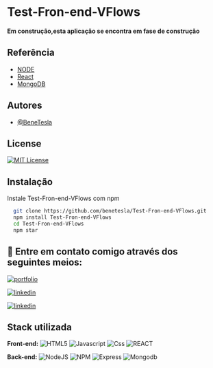 
# Test-Fron-end-VFlows

**Em construção,esta aplicação se encontra em fase de construção**




## Referência

 - [NODE](https://nodejs.org/en/)
 - [React](https://reactjs.org/docs/create-a-new-react-app.html)
 - [MongoDB](https://www.mongodb.com/docs/realm/)

 

## Autores

- [@BeneTesla](https://github.com/benetesla)


## License

[![MIT License](https://img.shields.io/badge/License-MIT-green.svg)](https://choosealicense.com/licenses/mit/)


## Instalação

Instale Test-Fron-end-VFlows com npm

```bash
  git clone https://github.com/benetesla/Test-Fron-end-VFlows.git
  npm install Test-Fron-end-VFlows
  cd Test-Fron-end-VFlows
  npm star
```
    
## 🔗 Entre em contato comigo através dos seguintes meios:

[![portfolio](https://img.shields.io/badge/my_portfolio-000?style=for-the-badge&logo=ko-fi&logoColor=white)](https://bene-teslav1.vercel.app/)

[![linkedin](https://img.shields.io/badge/linkedin-0A66C2?style=for-the-badge&logo=linkedin&logoColor=white)](https://www.linkedin.com/in/bene-tesla/)

[![linkedin](https://img.shields.io/badge/Instagram-E4405F?style=for-the-badge&logo=instagram&logoColor=white)](https://www.instagram.com/bene_tesla/)



## Stack utilizada

**Front-end:**
![HTML5](https://img.shields.io/badge/HTML5-E34F26?style=for-the-badge&logo=html5&logoColor=white)
![Javascript](https://img.shields.io/badge/JavaScript-323330?style=for-the-badge&logo=javascript&logoColor=F7DF1E)
![Css](https://img.shields.io/badge/CSS3-1572B6?style=for-the-badge&logo=css3&logoColor=white)
![REACT](https://img.shields.io/badge/React-20232A?style=for-the-badge&logo=react&logoColor=61DAFB)

**Back-end:** ![NodeJS](https://img.shields.io/badge/Node.js-339933?style=for-the-badge&logo=nodedotjs&logoColor=white)
![NPM](https://img.shields.io/badge/npm-CB3837?style=for-the-badge&logo=npm&logoColor=white)
![Express](https://img.shields.io/badge/Express.js-000000?style=for-the-badge&logo=express&logoColor=white)
![Mongodb](https://img.shields.io/badge/MongoDB-4EA94B?style=for-the-badge&logo=mongodb&logoColor=white)
